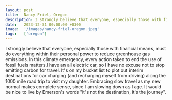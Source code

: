 ```yaml
---
layout: post
title:  Nancy Friel, Oregon
description: I strongly believe that everyone, especially those with financial means, must do everything within their personal power to reduce greenhouse gas emiss...
date:   2023-12-31 00:00:00 +0300
image:  '/images/nancy-friel-oregon.jpeg'
tags:   ['oregon']
---
```

I strongly believe that everyone, especially those with financial means, must do everything within their personal power to reduce greenhouse gas emissions. In this climate emergency, every action taken to end the use of fossil fuels matters.I have an all electric car, so I have no excuse not to stop emitting carbon for travel. It's on my bucket list to plot out interim destinations for car charging (and recharging myself from driving) along the 1000 mile road trip to visit my daughter. Embracing slow travel as my new normal makes complete sense, since I am slowing down as I age. It would be nice to live by Emerson's words "it's not the destination, it's the journey".


